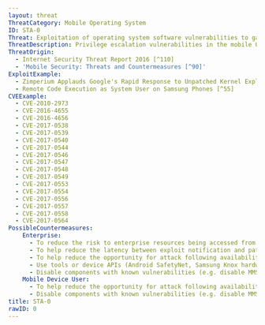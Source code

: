 ```yaml
---
layout: threat
ThreatCategory: Mobile Operating System
ID: STA-0
Threat: Exploitation of operating system software vulnerabilities to gain escalated privileges.
ThreatDescription: Privilege escalation vulnerabilities in the mobile OS, OS services, service libraries, or the OS kernel itself can allow an attacker to gain unauthorized access to sensitive data or execute arbitrary code from the privileged context to achieve any number of goals.
ThreatOrigin:
  - Internet Security Threat Report 2016 [^110]
  - 'Mobile Security: Threats and Countermeasures [^90]'
ExploitExample:
  - Zimperium Applauds Google's Rapid Response to Unpatched Kernel Exploit [^213]
  - Remote Code Execution as System User on Samsung Phones [^55]
CVEExample:
  - CVE-2010-2973
  - CVE-2016-4655
  - CVE-2016-4656
  - CVE-2017-0538
  - CVE-2017-0539
  - CVE-2017-0540
  - CVE-2017-0544
  - CVE-2017-0546
  - CVE-2017-0547
  - CVE-2017-0548
  - CVE-2017-0549
  - CVE-2017-0553
  - CVE-2017-0554
  - CVE-2017-0556
  - CVE-2017-0557
  - CVE-2017-0558
  - CVE-2017-0564
PossibleCountermeasures:
    Enterprise:
      - To reduce the risk to enterprise resources being accessed from vulnerable devices, deploy EMM/MDM solutions that can successfully enforce policies to monitor the OS version of devices and block enterprise connectivity from out-of-date devices or those with known-exploitable privilege escalation vulnerabilities.
      - To help reduce the latency between exploit notification and patch availability, purchase devices from vendors/carriers who have committed to providing timely updates or who have known track records for prompt updates.
      - To help reduce the opportunity for attack following availability of patches, configure automatic installation of, or, at a minimum, automatic notification of the availability of mobile OS security updates.
      - Use tools or device APIs (Android SafetyNet, Samsung Knox hardware-backed remote attestation, or other applicable remote attestation technologies) to detect and block enterprise connectivity from devices that fail attestation or integrity checks.
      - Disable components with known vulnerabilities (e.g. disable MMS, Bluetooth, etc.) until the vulnerability is patched to prevent exploitation.
    Mobile Device User:
      - To help reduce the opportunity for attack following availability of patches, configure automatic installation of, or, at a minimum, automatic notification of the availability of mobile OS security updates.
      - Disable components with known vulnerabilities (e.g. disable MMS, Bluetooth, etc.) until the vulnerability is patched to prevent exploitation.
title: STA-0
rawID: 0
---
```


